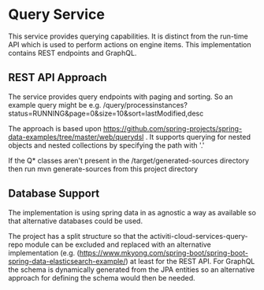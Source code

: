 # Query Service

This service provides querying capabilities. It is distinct from the run-time API which is used to perform actions on engine items. This implementation contains REST endpoints and GraphQL.

## REST API Approach

The service provides query endpoints with paging and sorting. So an example query might be e.g. /query/processinstances?status=RUNNING&page=0&size=10&sort=lastModified,desc

The approach is based upon https://github.com/spring-projects/spring-data-examples/tree/master/web/querydsl . It supports querying for nested objects and nested collections by specifying the path with '.'

If the Q* classes aren't present in the /target/generated-sources directory then run mvn generate-sources from this project directory

## Database Support

The implementation is using spring data in as agnostic a way as available so that alternative databases could be used.

The project has a split structure so that the activiti-cloud-services-query-repo module can be excluded and replaced with an alternative implementation (e.g. (https://www.mkyong.com/spring-boot/spring-boot-spring-data-elasticsearch-example/) at least for the REST API. For GraphQL the schema is dynamically generated from the JPA entities so an alternative approach for defining the schema would then be needed.
